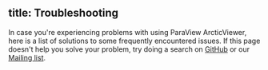title: Troubleshooting
---
In case you're experiencing problems with using ParaView ArcticViewer, here is a list of solutions to some frequently encountered issues. If this page doesn't help you solve your problem, try doing a search on [GitHub](https://github.com/kitware/arctic-viewer/issues) or our [Mailing list](http://www.paraview.org/mailman/listinfo/paraview).
